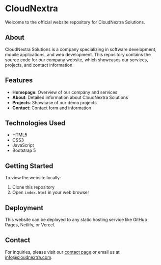 # CloudNextra

Welcome to the official website repository for CloudNextra Solutions.

## About

CloudNextra Solutions is a company specializing in software development, mobile applications, and web development. This repository contains the source code for our company website, which showcases our services, projects, and contact information.

## Features

- **Homepage**: Overview of our company and services
- **About**: Detailed information about CloudNextra Solutions
- **Projects**: Showcase of our demo projects
- **Contact**: Contact form and information

## Technologies Used

- HTML5
- CSS3
- JavaScript
- Bootstrap 5

## Getting Started

To view the website locally:

1. Clone this repository
2. Open `index.html` in your web browser

## Deployment

This website can be deployed to any static hosting service like GitHub Pages, Netlify, or Vercel.

## Contact

For inquiries, please visit our [contact page](pages/contact.html) or email us at info@cloudnextra.com.